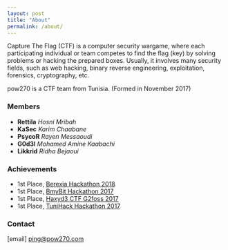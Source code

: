 ```yaml
---
layout: post
title: "About"
permalink: /about/
---
```


Capture The Flag (CTF) is a computer security wargame, where each participating individual or team competes to find the flag (key) by solving problems or hacking the prepared boxes. Usually, it involves many security fields, such as web hacking, binary reverse engineering, exploitation, forensics, cryptography, etc.

pow270 is a CTF team from Tunisia.
(Formed in November 2017)

### Members

- **Rettila** <cite>Hosni Mribah</cite>
- **KaSec** <cite>Karim Chaabane</cite>
- **PsycoR** <cite>Rayen Messaoudi</cite>
- **G0d3l** <cite>Mohamed Amine Kaabachi</cite>
- **Likkrid** <cite>Ridha Bejaoui</cite>

### Achievements

- 1st Place, [Berexia Hackathon 2018]()
- 1st Place, [BmyBit Hackathon 2017](https://bmybit.com/)
- 1st Place, [Haxyd3 CTF G2foss 2017](http://haxyd3.g2foss.com/)
- 1st Place, [TuniHack Hackathon 2017](http://tunihack.ossec.tn/)



### Contact
[email] ping@pow270.com

